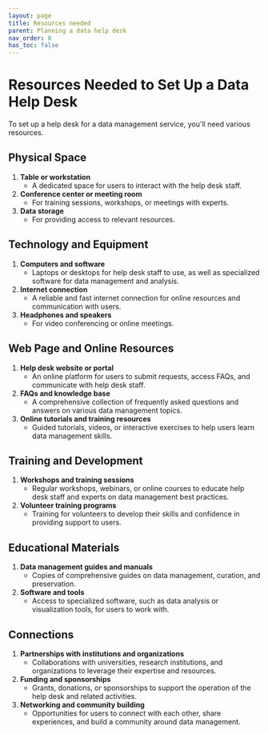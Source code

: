 ```yaml
---
layout: page
title: Resources needed
parent: Planning a data help desk
nav_order: 8
has_toc: false
---
```


# Resources Needed to Set Up a Data Help Desk

To set up a help desk for a data management service, you'll need various
resources.

## Physical Space

<!-- prettier-ignore -->
1. **Table or workstation**
   - A dedicated space for users to interact with the
   help desk staff.
1. **Conference center or meeting room**
   - For training sessions, workshops, or
   meetings with experts.
1. **Data storage**
   - For providing access to relevant resources.

## Technology and Equipment

1. **Computers and software**
    - Laptops or desktops for help desk staff to use, as well as specialized
      software for data management and analysis.
1. **Internet connection**
    - A reliable and fast internet connection for online resources and
      communication with users.
1. **Headphones and speakers**
    - For video conferencing or online meetings.

## Web Page and Online Resources

1. **Help desk website or portal**
    - An online platform for users to submit requests, access FAQs, and
      communicate with help desk staff.
1. **FAQs and knowledge base**
    - A comprehensive collection of frequently asked questions and answers on
      various data management topics.
1. **Online tutorials and training resources**
    - Guided tutorials, videos, or interactive exercises to help users learn
      data management skills.

## Training and Development

1. **Workshops and training sessions**
    - Regular workshops, webinars, or online courses to educate help desk staff
      and experts on data management best practices.
1. **Volunteer training programs**
    - Training for volunteers to develop their skills and confidence in
      providing support to users.

## Educational Materials

1. **Data management guides and manuals**
    - Copies of comprehensive guides on data management, curation, and
      preservation.
1. **Software and tools**
    - Access to specialized software, such as data analysis or visualization
      tools, for users to work with.

## Connections

1. **Partnerships with institutions and organizations**
    - Collaborations with universities, research institutions, and organizations
      to leverage their expertise and resources.
1. **Funding and sponsorships**
    - Grants, donations, or sponsorships to support the operation of the help
      desk and related activities.
1. **Networking and community building**
    - Opportunities for users to connect with each other, share experiences, and
      build a community around data management.
